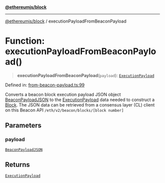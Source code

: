 [**@ethereumjs/block**](../README.md)

***

[@ethereumjs/block](../README.md) / executionPayloadFromBeaconPayload

# Function: executionPayloadFromBeaconPayload()

> **executionPayloadFromBeaconPayload**(`payload`): [`ExecutionPayload`](../type-aliases/ExecutionPayload.md)

Defined in: [from-beacon-payload.ts:99](https://github.com/ethereumjs/ethereumjs-monorepo/blob/master/packages/block/src/from-beacon-payload.ts#L99)

Converts a beacon block execution payload JSON object [BeaconPayloadJSON](../type-aliases/BeaconPayloadJSON.md) to the [ExecutionPayload](../type-aliases/ExecutionPayload.md) data needed to construct a [Block](../classes/Block.md).
The JSON data can be retrieved from a consensus layer (CL) client on this Beacon API `/eth/v2/beacon/blocks/[block number]`

## Parameters

### payload

[`BeaconPayloadJSON`](../type-aliases/BeaconPayloadJSON.md)

## Returns

[`ExecutionPayload`](../type-aliases/ExecutionPayload.md)
